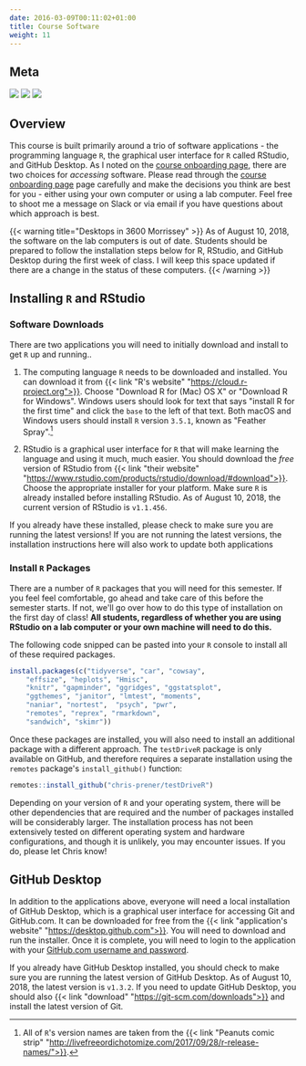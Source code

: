 ```yaml
---
date: 2016-03-09T00:11:02+01:00
title: Course Software
weight: 11
---
```


## Meta 

![](https://img.shields.io/badge/semester-fall%202018-orange.svg) ![](https://img.shields.io/badge/release-updated-brightgreen.svg) 
![](https://img.shields.io/badge/last%20update-2018--08--10-brightgreen.svg)

## Overview

This course is built primarily around a trio of software applications - the programming language `R`, the graphical user interface for `R` called RStudio, and GitHub Desktop. As I noted on the [course onboarding page](/course-onboarding/#course-software), there are two choices for *accessing* software. Please read through the [course onboarding page](/course-onboarding/#course-software) page carefully and make the decisions you think are best for you - either using your own computer or using a lab computer. Feel free to shoot me a message on Slack or via email if you have questions about which approach is best.

{{< warning title="Desktops in 3600 Morrissey" >}}
As of August 10, 2018, the software on the lab computers is out of date. Students should be prepared to follow the installation steps below for R, RStudio, and GitHub Desktop during the first week of class. I will keep this space updated if there are a change in the status of these computers.
{{< /warning >}}

## Installing `R` and RStudio

### Software Downloads
There are two applications you will need to initially download and install to get `R` up and running..

1. The computing language `R` needs to be downloaded and installed. You can download it from {{< link "R's website" "https://cloud.r-project.org">}}. Choose "Download R for (Mac) OS X" or "Download R for Windows". Windows users should look for text that says "install R for the first time" and click the `base` to the left of that text. Both macOS and Windows users should install `R` version `3.5.1`, known as "Feather Spray".[^1]

2. RStudio is a graphical user interface for `R` that will make learning the language and using it much, much easier. You should download the *free* version of RStudio from {{< link "their website" "https://www.rstudio.com/products/rstudio/download/#download">}}. Choose the appropriate installer for your platform. Make sure `R` is already installed before installing RStudio. As of August 10, 2018, the current version of RStudio is `v1.1.456`.

If you already have these installed, please check to make sure you are running the latest versions! If you are not running the latest versions, the installation instructions here will also work to update both applications

### Install `R` Packages
There are a number of `R` packages that you will need for this semester. If you feel feel comfortable, go ahead and take care of this before the semester starts. If not, we'll go over how to do this type of installation on the first day of class! **All students, regardless of whether you are using RStudio on a lab computer or your own machine will need to do this.**

The following code snipped can be pasted into your `R` console to install all of these required packages.

```r
install.packages(c("tidyverse", "car", "cowsay",
    "effsize", "heplots", "Hmisc",
    "knitr", "gapminder", "ggridges", "ggstatsplot",
    "ggthemes", "janitor", "lmtest", "moments", 
    "naniar", "nortest",  "psych", "pwr", 
    "remotes", "reprex", "rmarkdown",
    "sandwich", "skimr"))
```

Once these packages are installed, you will also need to install an additional package with a different approach. The `testDriveR` package is only available on GitHub, and therefore requires a separate installation using the `remotes` package's `install_github()` function:

```r
remotes::install_github("chris-prener/testDriveR")
```

Depending on your version of `R` and your operating system, there will be other dependencies that are required and the number of packages installed will be considerably larger. The installation process has not been extensively tested on different operating system and hardware configurations, and though it is unlikely, you may encounter issues. If you do, please let Chris know!

## GitHub Desktop
In addition to the applications above, everyone will need a local installation of GitHub Desktop, which is a graphical user interface for accessing Git and GitHub.com. It can be downloaded for free from the {{< link "application's website" "https://desktop.github.com">}}. You will need to download and run the installer. Once it is complete, you will need to login to the application with your [GitHub.com username and password](/course-onboarding/#account-signups). 

If you already have GitHub Desktop installed, you should check to make sure you are running the latest version of GitHub Desktop. As of August 10, 2018, the latest version is `v1.3.2`. If you need to update GitHub Desktop, you should also {{< link "download" "https://git-scm.com/downloads">}} and install the latest version of Git.

[^1]: All of `R`'s version names are taken from the {{< link "Peanuts comic strip" "http://livefreeordichotomize.com/2017/09/28/r-release-names/">}}.
